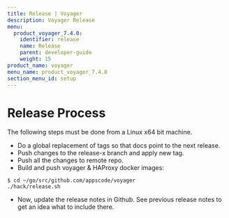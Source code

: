 ```yaml
---
title: Release | Voyager
description: Voyager Release
menu:
  product_voyager_7.4.0:
    identifier: release
    name: Release
    parent: developer-guide
    weight: 15
product_name: voyager
menu_name: product_voyager_7.4.0
section_menu_id: setup
---
```

# Release Process

The following steps must be done from a Linux x64 bit machine.

- Do a global replacement of tags so that docs point to the next release.
- Push changes to the release-x branch and apply new tag.
- Push all the changes to remote repo.
- Build and push voyager & HAProxy docker images:

```console
$ cd ~/go/src/github.com/appscode/voyager
./hack/release.sh
```

- Now, update the release notes in Github. See previous release notes to get an idea what to include there.
